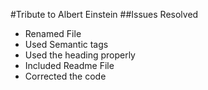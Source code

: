 #Tribute to Albert Einstein
##Issues Resolved
- Renamed File
- Used Semantic tags
- Used the heading properly
- Included Readme File
- Corrected the code